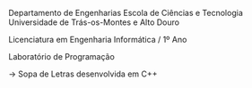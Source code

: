 Departamento de Engenharias Escola de Ciências e Tecnologia Universidade de Trás-os-Montes e Alto Douro

Licenciatura em Engenharia Informática / 1º Ano

Laboratório de Programação

-> Sopa de Letras desenvolvida em C++
